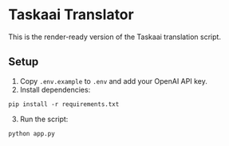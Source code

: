 # Taskaai Translator

This is the render-ready version of the Taskaai translation script.

## Setup

1. Copy `.env.example` to `.env` and add your OpenAI API key.
2. Install dependencies:
```
pip install -r requirements.txt
```
3. Run the script:
```
python app.py
```